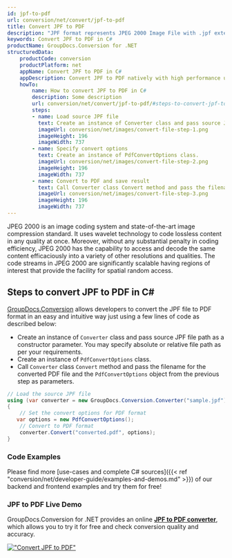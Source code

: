 ```yaml
---
id: jpf-to-pdf
url: conversion/net/convert/jpf-to-pdf
title: Convert JPF to PDF
description: "JPF format represents JPEG 2000 Image File with .jpf extension. Learn how to convert JPF to PDF file programmatically in C# language using GroupDocs.Conversion for .NET library."
keywords: Convert JPF to PDF in C#
productName: GroupDocs.Conversion for .NET
structuredData:
    productCode: conversion
    productPlatform: net
    appName: Convert JPF to PDF in C#
    appDescription: Convert JPF to PDF natively with high performance using C# language and server side GroupDocs.Conversion for .NET APIs, without the use of any software like Microsoft or Open Office.
    howTo:
        name: How to convert JPF to PDF in C# 
        description: Some description
        url: conversion/net/convert/jpf-to-pdf/#steps-to-convert-jpf-to-pdf-in-c
        steps:
        - name: Load source JPF file 
          text: Create an instance of Converter class and pass source JPF file path as a constructor parameter. You may specify absolute or relative file path as per your requirements. 
          imageUrl: conversion/net/images/convert-file-step-1.png
          imageHeight: 196
          imageWidth: 737
        - name: Specify convert options 
          text: Create an instance of PdfConvertOptions class.
          imageUrl: conversion/net/images/convert-file-step-2.png
          imageHeight: 196
          imageWidth: 737
        - name: Convert to PDF and save result 
          text: Call Converter class Convert method and pass the filename for the converted HTML file and the PdfConvertOptions object from the previous step as parameters.
          imageUrl: conversion/net/images/convert-file-step-3.png
          imageHeight: 196
          imageWidth: 737
---
```


JPEG 2000 is an image coding system and state-of-the-art image compression standard. It uses wavelet technology to code lossless content in any quality at once. Moreover, without any substantial penalty in coding efficiency, JPEG 2000 has the capability to access and decode the same content efficaciously into a variety of other resolutions and qualities. The code streams in JPEG 2000 are significantly scalable having regions of interest that provide the facility for spatial random access.

## Steps to convert JPF to PDF in C#

[GroupDocs.Conversion](https://products.groupdocs.com/conversion/net) allows developers to convert the JPF file to PDF format in an easy and intuitive way just using a few lines of code as described below:

* Create an instance of `Converter` class and pass source JPF file path as a constructor parameter. You may specify absolute or relative file path as per your requirements. 
* Create an instance of `PdfConvertOptions` class.
* Call `Converter` class `Convert` method and pass the filename for the converted PDF file and the `PdfConvertOptions` object from the previous step as parameters.

```csharp
// Load the source JPF file
using (var converter = new GroupDocs.Conversion.Converter("sample.jpf"))
{
    // Set the convert options for PDF format
   var options = new PdfConvertOptions();
    // Convert to PDF format
    converter.Convert("converted.pdf", options);
}
```

### Code Examples

Please find more [use-cases and complete C# sources]({{< ref "conversion/net/developer-guide/examples-and-demos.md" >}}) of our backend and frontend examples and try them for free!

### JPF to PDF Live Demo

GroupDocs.Conversion for .NET provides an online [**JPF to PDF converter**](https://products.groupdocs.app/conversion/jpf-to-pdf), which allows you to try it for free and check conversion quality and accuracy.

[!["Convert JPF to PDF"](conversion/net/images/convert-to-pdf/convert-jpf-to-pdf.png)](https://products.groupdocs.app/conversion/jpf-to-pdf)